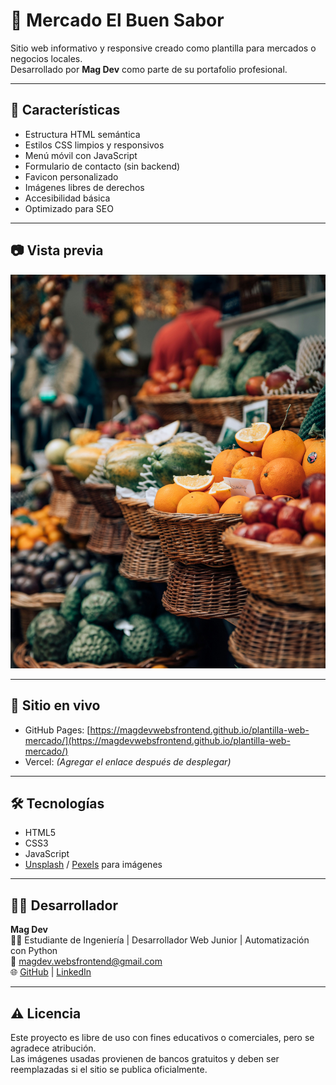 # 🌽 Mercado El Buen Sabor

Sitio web informativo y responsive creado como plantilla para mercados o negocios locales.  
Desarrollado por **Mag Dev** como parte de su portafolio profesional.

---

## 🧾 Características

- Estructura HTML semántica
- Estilos CSS limpios y responsivos
- Menú móvil con JavaScript
- Formulario de contacto (sin backend)
- Favicon personalizado
- Imágenes libres de derechos
- Accesibilidad básica
- Optimizado para SEO

---

## 📷 Vista previa

![Captura del sitio](img/mercado.jpg)

---

## 🔗 Sitio en vivo

- GitHub Pages: [https://magdevwebsfrontend.github.io/plantilla-web-mercado/](https://magdevwebsfrontend.github.io/plantilla-web-mercado/)
- Vercel: *(Agregar el enlace después de desplegar)*

---

## 🛠️ Tecnologías

- HTML5
- CSS3
- JavaScript
- [Unsplash](https://unsplash.com/) / [Pexels](https://pexels.com/) para imágenes

---

## 👨‍💻 Desarrollador

**Mag Dev**  
👨‍💻 Estudiante de Ingeniería | Desarrollador Web Junior | Automatización con Python  
📧 magdev.websfrontend@gmail.com  
🌐 [GitHub](https://github.com/MagDevWebsFrontend) | [LinkedIn](https://www.linkedin.com/in/mag-dev-webs-frontend-229683377)

---

## ⚠️ Licencia

Este proyecto es libre de uso con fines educativos o comerciales, pero se agradece atribución.  
Las imágenes usadas provienen de bancos gratuitos y deben ser reemplazadas si el sitio se publica oficialmente.

